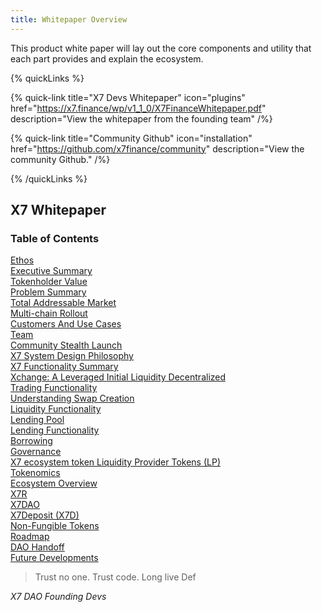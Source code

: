 ```yaml
---
title: Whitepaper Overview
---
```


This product white paper will lay out the core components and utility that each part provides and explain the ecosystem.

{% quickLinks %}

{% quick-link title="X7 Devs Whitepaper" icon="plugins" href="https://x7.finance/wp/v1_1_0/X7FinanceWhitepaper.pdf" description="View the whitepaper from the founding team" /%}

{% quick-link title="Community Github" icon="installation" href="https://github.com/x7finance/community" description="View the community Github." /%}

{% /quickLinks %}

## X7 Whitepaper

### Table of Contents

[Ethos](/docs/whitepaper/ethos)\
[Executive Summary](/docs/whitepaper/executive-summary)\
[Tokenholder Value](/docs/whitepaper/tokenholder-value)\
[Problem Summary](/docs/whitepaper/problem-summary)\
[Total Addressable Market](/docs/whitepaper/total-addressable-market)\
[Multi-chain Rollout](/docs/whitepaper/multi-chain-rollout)\
[Customers And Use Cases](/docs/whitepaper/customers-and-use-cases)\
[Team](/docs/whitepaper/team)\
[Community Stealth Launch](/docs/whitepaper/community-stealth-launch)\
[X7 System Design Philosophy](/docs/whitepaper/x7-system-design-philosophy)\
[X7 Functionality Summary](/docs/whitepaper/x7-functionality-summary)\
[Xchange: A Leveraged Initial Liquidity Decentralized](/docs/whitepaper/xchange-a-leveraged-initial-liquidity-dex)\
[Trading Functionality](/docs/whitepaper/trading-functionality)\
[Understanding Swap Creation](/docs/whitepaper/understanding-swap-creation)\
[Liquidity Functionality](/docs/whitepaper/liquidity-functionality)\
[Lending Pool](/docs/whitepaper/lending-pool)\
[Lending Functionality](/docs/whitepaper/lending-functionality)\
[Borrowing](/docs/whitepaper/borrowing)\
[Governance](/docs/whitepaper/governance)\
[X7 ecosystem token Liquidity Provider Tokens (LP)](/docs/whitepaper/x7-ecosystem-token-liquidity-provider-tokens)\
[Tokenomics](/docs/whitepaper/tokenomics)\
[Ecosystem Overview](/docs/whitepaper/ecosystem-overview)\
[X7R](/docs/whitepaper/x7r)\
[X7DAO](/docs/whitepaper/x7dao)\
[X7Deposit (X7D)](/docs/whitepaper/x7deposit)\
[Non-Fungible Tokens](/docs/whitepaper/non-fungible-tokens)\
[Roadmap](/docs/whitepaper/roadmap)\
[DAO Handoff](/docs/whitepaper/dao-handoff)\
[Future Developments](/docs/whitepaper/future-developments)

> Trust no one. Trust code. Long live Def

_X7 DAO Founding Devs_
